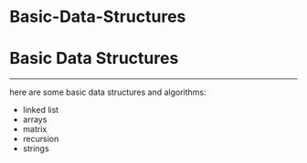 # Basic-Data-Structures

<h1>Basic Data Structures</h1>
<hr>
<p>here are some basic data structures and algorithms:</p>
<ul>
<li>linked list</li>
<li>arrays</li>
<li>matrix</li>
<li>recursion</li>
<li>strings</li>
</ul>
